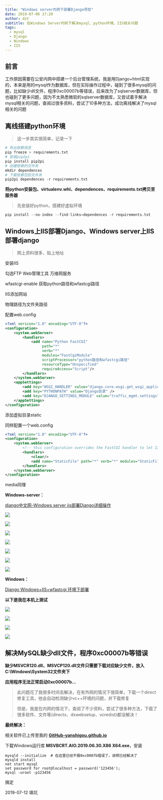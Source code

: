 ```yaml
---
title: "Windows server内网下部署Django项目"
date: 2019-07-06 17:20
author: dzt
subtitle: 在Windows Server内网下解决mysql、python环境、IIS相关问题 
tags:
  - mysql
  - Django
  - Windows
  - IIS
---
```




## 前言

工作原因需要在公安内网中搭建一个后台管理系统，我是用Django+html实现的，本来是用的mysql作为数据库，但在实际操作过程中，碰到了很多mysql的问题，比如缺少dll文件，程序0xc00007b等错误，后来改为了sqlserver数据库，但也碰到了更多问题，因为不太熟悉微软的sqlserver数据库，又尝试着手解决mysql相关的问题，查阅过很多资料，尝试了10多种方法，成功离线解决了mysql相关的问题



## 离线搭建python环境

> 这一步其实很简单，记录一下

```python
# 导出依赖信息
pip freeze > requirements.txt
# 安装pip2pi
pip install pip2pi
# 创建依赖的文件夹
mkdir dependences
# 下载依赖包到文件夹
pip2pi dependences -r requirements.txt

```



**将python安装包、virtualenv.whl、dependences、requirements.txt拷贝至服务器**

> 先安装好python，搭建好虚拟环境

```python
pip install --no-index --find-links=dependences -r requirements.txt
```





## Windows上IIS部署Django、Windows server上IIS部署django

> 网上资料很多、贴上地址
> 

安装IIS

勾选FTP Web管理工具 万维网服务

wfastcgi-enable 获取python路径和wfastcgi路径

IIS添加网站

物理路径为文件夹路径

配置web.config

```xml
<?xml version="1.0" encoding="UTF-8"?>
<configuration>
    <system.webServer>
        <handlers>
            <add name="Python FastCGI" 
                 path="*" 
                 verb="*" 
                 modules="FastCgiModule" 
                 scriptProcessor="python路径和wfastcgi路径" 
                 resourceType="Unspecified" 
                 requireAccess="Script"/>
        </handlers>
    </system.webServer>
    <appSettings>
        <add key="WSGI_HANDLER" value="django.core.wsgi.get_wsgi_application()" />
        <add key="PYTHONPATH" value="Django目录" />
        <add key="DJANGO_SETTINGS_MODULE" value="traffic_mgmt.settings" />
    </appSettings>
</configuration>
```
添加虚拟目录static

同样配置一个web.config

```xml
<?xml version="1.0" encoding="UTF-8"?>
<configuration>
    <system.webServer>
        <!-- this configuration overrides the FastCGI handler to let IIS serve the static files -->
        <handlers>
            <clear/>
            <add name="StaticFile" path="*" verb="*" modules="StaticFileModule" resourceType="File" requireAccess="Read" />
        </handlers>
    </system.webServer>
</configuration>
```
media同理


**Windows-server：**

[django中文网-Windows server iis部署Django详细操作](https://www.django.cn/article/show-21.html)

![](https://raw.githubusercontent.com/yanshigou/yanshigou.github.io/master/img/t/iis-0.jpg)

![](https://raw.githubusercontent.com/yanshigou/yanshigou.github.io/master/img/t/iis-1.jpg)

![](https://raw.githubusercontent.com/yanshigou/yanshigou.github.io/master/img/t/iis-2.jpg)

![](https://raw.githubusercontent.com/yanshigou/yanshigou.github.io/master/img/t/iis-3.jpg)

![](https://raw.githubusercontent.com/yanshigou/yanshigou.github.io/master/img/t/iis-4.jpg)

![](https://raw.githubusercontent.com/yanshigou/yanshigou.github.io/master/img/t/iis-5.jpg)

![](https://raw.githubusercontent.com/yanshigou/yanshigou.github.io/master/img/t/iis-6.jpg)



**Windows：**

[Django Windows+IIS+wfastcgi 环境下部署](https://www.cnblogs.com/wcwnina/p/10960242.html)



**以下是我在本机上测试**

![](https://raw.githubusercontent.com/yanshigou/yanshigou.github.io/master/img/t/IIS0.png)


![](https://raw.githubusercontent.com/yanshigou/yanshigou.github.io/master/img/t/IIS1.png)



![](https://raw.githubusercontent.com/yanshigou/yanshigou.github.io/master/img/t/IIS2.png)



![](https://raw.githubusercontent.com/yanshigou/yanshigou.github.io/master/img/t/IIS3.png)



## 解决MySQL缺少dll文件，程序0xc00007b等错误



**缺少MSVCR120.dll、MSVCP120.dll文件只需要下载对应缺少文件，放入C:\Windows\System32文件夹下**



**应用程序无法正常启动0xc00007b...**

> 此问题花了我很多时间去解决，在有外网的情况下很简单，下载一个direct修复工具，他会自动检测缺少vc++环境的问题，并下载修复
>
> 但是，我是在内网的情况下，查阅了不少资料，尝试了很多种方法，下载了很多软件、文件等(directx、dxwebsetup、vcredist)都没解决！

**最终解决：**

相关软件已上传至我的 **[GitHub-yanshigou.github.io](https://github.com/yanshigou/yanshigou.github.io/tree/master/msvisualc)**

下载Windows运行库 **MSVBCRT.AIO.2019.06.30.X86 X64.exe**，安装

```shell
mysqld --initialize  # 在这里已经不报0xc0007b错误了，说明已经解决了
mysqld install
net start mysql
set password for root@localhost = password('123456');
mysql -uroot -p123456
```

搞定

2019-07-12 填坑

